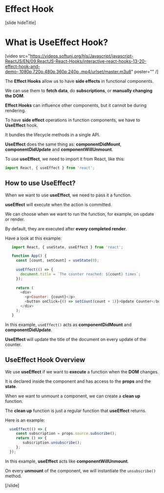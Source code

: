 # Effect Hook

[slide hideTitle]

# What is UseEffect Hook?

[video src="https://videos.softuni.org/hls/Javascript/javascript-ReactJS/EN/09.ReactJS-React-Hooks/interactive-react-hooks-13-20-effect-hook-and-demo-,1080p,720p,480p,360p,240p,.mp4/urlset/master.m3u8" poster="" /]

The **Effect Hooks** allow us to have **side effects** in functional components.

We can use them to **fetch data**, do **subscriptions**, or **manually changing the DOM**.

**Effect Hooks** can influence other components, but it cannot be during rendering.

To have **side effect** operations in function components, we have to **UseEffect** hook.

It bundles the lifecycle methods in a single API.

**UseEffect** does the same thing as: **componentDidMount**, **componentDidUpdate** and **componentWillUnmount**.

To use **useEffect**, we need to import it from React, like this:

```js
import React, { useEffect } from 'react';
```

## How to use UseEffect?

When we want to use **useEffect**, we need to pass it a function.

**useEffect** will execute when the action is committed.

We can choose when we want to run the function, for example, on update or render.

By default, they are executed after **every completed render**.

Have a look at this example:

```js
   import React, { useState, useEffect } from 'react';

   function App() {
     const [count, setCount] = useState(0);
   
     useEffect(() => {
       document.title = `The counter reached: ${count} times`;
     });
   
     return (
       <div>
         <p>Counter: {count}</p>
         <button onClick={() => setCount(count + 1)}>Update Counter</button>
       </div>
     );
   }
```

In this example, `useEffect()` acts as **componentDidMount** and **componentDidUpdate**.

**UseEffect** will update the title of the document on every update of the counter.

## UseEffect Hook Overview

We use **useEffect** if we want to **execute** a function when the **DOM** changes.

It is declared inside the component and has access to the **props** and the **state**.

When we want to unmount a component, we can create a **clean up** function.

The **clean up** function is just a regular function that **useEffect** returns.

Here is an example:

```js
  useEffect(() => {
     const subscription = props.source.subscribe();
     return () => {
        subscription.unsubscribe();
     };
  });
```

In this example, **useEffect** acts like **componentWillUnmount**.

On every **unmount** of the component, we will instantiate the `unsubscribe()` method.

[/slide]
